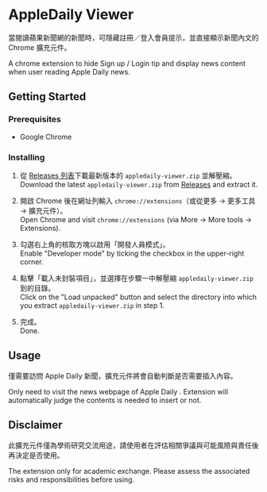 # AppleDaily Viewer

當閱讀蘋果新聞網的新聞時，可隱藏註冊／登入會員提示，並直接顯示新聞內文的 Chrome 擴充元件。

A chrome extension to hide Sign up / Login tip and display news content when user reading Apple Daily news.

## Getting Started

### Prerequisites

* Google Chrome

### Installing

1. 從 [Releases 列表](https://github.com/ychsieh95/AppleDaily-Viewer/releases)下載最新版本的 `appledaily-viewer.zip` 並解壓縮。\
   Download the latest `appledaily-viewer.zip` from [Releases](https://github.com/ychsieh95/AppleDaily-Viewer/releases) and extract it.

2. 開啟 Chrome 後在網址列輸入 `chrome://extensions`（或從更多 -> 更多工具 -> 擴充元件）。\
   Open Chrome and visit `chrome://extensions` (via More -> More tools -> Extensions).

3. 勾選右上角的核取方塊以啟用「開發人員模式」。\
   Enable "Developer mode" by ticking the checkbox in the upper-right corner.

4. 點擊「載入未封裝項目」，並選擇在步驟一中解壓縮 `appledaily-viewer.zip` 到的目錄。\
   Click on the "Load unpacked" button and select the directory into which you extract `appledaily-viewer.zip` in step 1.

5. 完成。\
   Done.

## Usage

僅需要訪問 Apple Daily 新聞，擴充元件將會自動判斷是否需要插入內容。

Only need to visit the news webpage of Apple Daily . Extension will automatically judge the contents is needed to insert or not.

## Disclaimer

此擴充元件僅為學術研究交流用途，請使用者在評估相關爭議與可能風險與責任後再決定是否使用。

The extension only for academic exchange. Please assess the associated risks and responsibilities before using.
